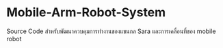 # Mobile-Arm-Robot-System
Source Code สำหรับพัฒนาควบคุมการทำงานของแขนกล Sara และการเคลื่อนที่ของ mobile robot
